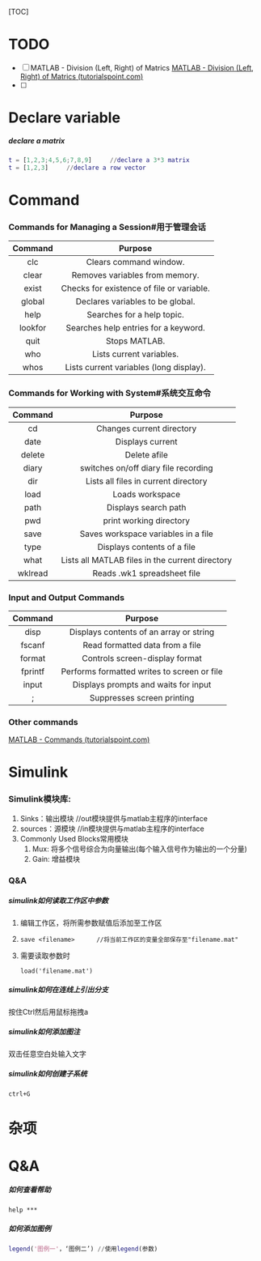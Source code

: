 [TOC]

# TODO

- [ ] MATLAB - Division (Left, Right) of Matrics 
  [MATLAB - Division (Left, Right) of Matrics (tutorialspoint.com)](https://www.tutorialspoint.com/matlab/matlab_matrix_division.htm)
- [ ] 

# Declare variable

##### declare a matrix

```matlab
t = [1,2,3;4,5,6;7,8,9]		//declare a 3*3 matrix
t = [1,2,3]		//declare a row vector
```



# Command

### Commands for Managing a Session#用于管理会话

| Command |                  Purpose                  |
| :-----: | :---------------------------------------: |
|   clc   |          Clears command window.           |
|  clear  |      Removes variables from memory.       |
|  exist  | Checks for existence of file or variable. |
| global  |     Declares variables to be global.      |
|  help   |        Searches for a help topic.         |
| lookfor |   Searches help entries for a keyword.    |
|  quit   |               Stops MATLAB.               |
|   who   |         Lists current variables.          |
|  whos   |  Lists current variables (long display).  |

### Commands for Working with System#系统交互命令

| Command |                     Purpose                     |
| :-----: | :---------------------------------------------: |
|   cd    |            Changes current directory            |
|  date   |                Displays current                 |
| delete  |                  Delete afile                   |
|  diary  |      switches on/off diary file recording       |
|   dir   |      Lists all files in current directory       |
|  load   |                 Loads workspace                 |
|  path   |              Displays search path               |
|   pwd   |             print working directory             |
|  save   |       Saves workspace variables in a file       |
|  type   |           Displays contents of a file           |
|  what   | Lists all MATLAB files in the current directory |
| wklread |           Reads .wk1 spreadsheet file           |

### Input and Output Commands

| Command |                   Purpose                   |
| :-----: | :-----------------------------------------: |
|  disp   |   Displays contents of an array or string   |
| fscanf  |       Read formatted data from a file       |
| format  |       Controls screen-display format        |
| fprintf | Performs formatted writes to screen or file |
|  input  |    Displays prompts and waits for input     |
|    ;    |         Suppresses screen printing          |

### Other commands

[MATLAB - Commands (tutorialspoint.com)](https://www.tutorialspoint.com/matlab/matlab_commands.htm)

# Simulink

### Simulink模块库:

1. Sinks：输出模块	//out模块提供与matlab主程序的interface
2. sources：源模块    //in模块提供与matlab主程序的interface
3. Commonly Used Blocks常用模块
   1. Mux: 将多个信号综合为向量输出(每个输入信号作为输出的一个分量)
   2. Gain: 增益模块

### Q&A

##### simulink如何读取工作区中参数

1. 编辑工作区，将所需参数赋值后添加至工作区

2. ```
   save <filename>		//将当前工作区的变量全部保存至"filename.mat"
   ```

3. 需要读取参数时

   ```
   load('filename.mat')
   ```

##### simulink如何在连线上引出分支

按住Ctrl然后用鼠标拖拽a

##### simulink如何添加图注

双击任意空白处输入文字

##### simulink如何创建子系统

```
ctrl+G
```




# 杂项

# Q&A

##### 如何查看帮助

```
help ***
```

##### 如何添加图例

```matlab
legend('图例一'，‘图例二’)	//使用legend(参数)
```

